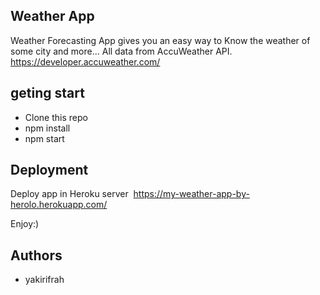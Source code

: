 
## Weather App

Weather Forecasting App gives you an easy way to Know the weather of some city and more...
All data from ​AccuWeather API​. https://developer.accuweather.com/



## geting start

- Clone this repo
- npm install
- npm start

## Deployment 

Deploy app in Heroku server  ​​ https://my-weather-app-by-herolo.herokuapp.com/

Enjoy:)

## Authors
- yakirifrah
